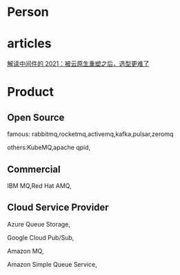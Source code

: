 # Person


# articles

[解读中间件的 2021：被云原生重塑之后，选型更难了](https://www.infoq.cn/article/wTgSLgN8FzuZK0I8uezW)

# Product

## Open Source
famous: rabbitmq,rocketmq,activemq,kafka,pulsar,zeromq

others:KubeMQ,apache qpid,
## Commercial
IBM MQ,Red Hat AMQ,
## Cloud Service Provider
Azure Queue Storage,

Google Cloud Pub/Sub,

Amazon MQ,

Amazon Simple Queue Service,
